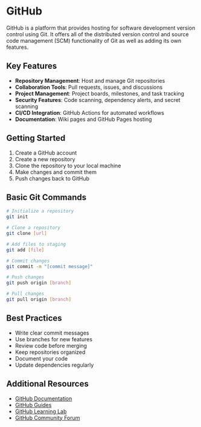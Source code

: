 # GitHub

GitHub is a platform that provides hosting for software development version control using Git. It offers all of the distributed version control and source code management (SCM) functionality of Git as well as adding its own features.

## Key Features

- **Repository Management**: Host and manage Git repositories
- **Collaboration Tools**: Pull requests, issues, and discussions
- **Project Management**: Project boards, milestones, and task tracking
- **Security Features**: Code scanning, dependency alerts, and secret scanning
- **CI/CD Integration**: GitHub Actions for automated workflows
- **Documentation**: Wiki pages and GitHub Pages hosting

## Getting Started

1. Create a GitHub account
2. Create a new repository
3. Clone the repository to your local machine
4. Make changes and commit them
5. Push changes back to GitHub

## Basic Git Commands

```bash
# Initialize a repository
git init

# Clone a repository
git clone [url]

# Add files to staging
git add [file]

# Commit changes
git commit -m "[commit message]"

# Push changes
git push origin [branch]

# Pull changes
git pull origin [branch]
```

## Best Practices

- Write clear commit messages
- Use branches for new features
- Review code before merging
- Keep repositories organized
- Document your code
- Update dependencies regularly

## Additional Resources

- [GitHub Documentation](https://docs.github.com)
- [GitHub Guides](https://guides.github.com)
- [GitHub Learning Lab](https://lab.github.com)
- [GitHub Community Forum](https://github.community)